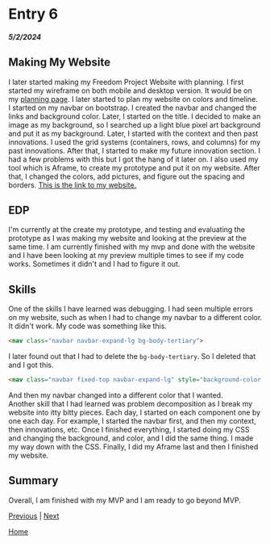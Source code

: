 # Entry 6
##### 5/2/2024

## Making My Website
I later started making my Freedom Project Website with planning. I first started my wireframe on both mobile and desktop version. It would be on my [planning page](https://github.com/xinyangl5722/sep10-freedom-project/blob/main/prep/plan.md). I later started to plan my website on colors and timeline.  
I started on my navbar on bootstrap. I created the navbar and changed the links and background color. Later, I started on the title. I decided to make an image as my background, so I searched up a light blue pixel art background and put it as my background. Later, I started with the context and then past innovations. I used the grid systems (containers, rows, and columns) for my past innovations. After that, I started to make my future innovation section. I had a few problems with this but I got the hang of it later on. I also used my tool which is Aframe, to create my prototype and put it on my website. After that, I changed the colors, add pictures, and figure out the spacing and borders. [This is the link to my website.](https://xinyangl5722.github.io/sep10-freedom-project/)

## EDP
I'm currently at the create my prototype, and testing and evaluating the prototype as I was making my website and looking at the preview at the same time. I am currently finished with my mvp and done with the website and I have been looking at my preview multiple times to see if my code works. Sometimes it didn't and I had to figure it out.  

## Skills
One of the skills I have learned was debugging. I had seen multiple errors on my website, such as when I had to change my navbar to a different color. It didn't work. My code was something like this. 
```html
<nav class="navbar navbar-expand-lg bg-body-tertiary">
```
I later found out that I had to delete the `bg-body-tertiary`. So I deleted that and I got this.
```html
<nav class="navbar fixed-top navbar-expand-lg" style="background-color:#CDF5FD;">
```
And then my navbar changed into a different color that I wanted.  
Another skill that I had learned was problem decomposition as I break my website into itty bitty pieces. Each day, I started on each component one by one each day. For example, I started the navbar first, and then my context, then innovations, etc. Once I finished everything, I started doing my CSS and changing the background, and color, and I did the same thing. I made my way down with the CSS. Finally, I did my Aframe last and then I finished my website.

## Summary
Overall, I am finished with my MVP and I am ready to go beyond MVP.

[Previous](entry05.md) | [Next](entry07.md)

[Home](../README.md)

